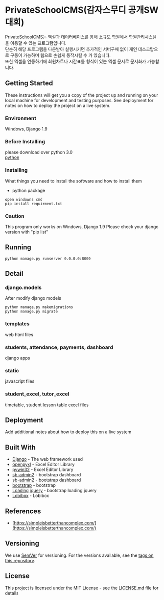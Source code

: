 # PrivateSchoolCMS(감자스무디 공개SW대회)
PrivateSchoolCMS는 엑설과 데이터베이스를 통해 소규모 학원에서 학원관리시스템을 이용할 수 있는 프로그램입니다.   
단순히 해당 프로그램을 다운받아 실행시키면 추가적인 서버구매 없이 개인 데스크탑으로 구동이 가능하며 웹으로 손쉽게 동작시킬 수 가 있습니다.   
또한 엑셀을 연동하기에 회원차트나 시간표를 형식이 있는 엑셀 문서로 문서화가 가능합니다.  

## Getting Started    
These instructions will get you a copy of the project up and running on your local machine for development and testing purposes. See deployment for notes on how to deploy the project on a live system.      
###   Environment
Windows, Django 1.9
### Before Installing 
please download over python 3.0     
[python](https://www.python.org/downloads/)     
### Installing

What things you need to install the software and how to install them

- python package
```
open windowns cmd
pip install requirment.txt
```       
### Caution
This program only works on Windows, Django 1.9
Please check your django version with "pip list"
## Running

```
python manage.py runserver 0.0.0.0:8000 
```       
## Detail
### django.models
After modify django models

```
python manage.py makemigrations
python manage.py migrate
```

### templates
web html files
### students, attendance, payments, dashboard
django apps
### static
javascript files
### student_excel, tutor_excel
timetable, student lesson table excel files
## Deployment

Add additional notes about how to deploy this on a live system

## Built With

* [Django](https://www.djangoproject.com/) - The web framework used
* [openpyxl](https://openpyxl.readthedocs.io/en/stable/) - Excel Editor Library
* [pywin32](https://pypi.org/project/pywin32/) - Excel Editor Library
* [sb-admin2](https://github.com/code-geek/sbadmin-django) - bootstrap dashboard
* [sb-admin2](https://startbootstrap.com/template-overviews/sb-admin-2/) - bootstrap dashboard
* [bootstrap](http://getbootstrap.com/) - bootstrap
* [Loading jquery](https://www.jqueryscript.net/loading/jQuery-Plugin-To-Handle-CSS3-Powered-Spinners-Loaders-Loading-js.html) - bootstrap loading jquery
* [Lobibox](http://lobianijs.com/site/lobibox) - Lobibox

## References
* [https://simpleisbetterthancomplex.com/](https://simpleisbetterthancomplex.com/)

## Versioning

We use [SemVer](http://semver.org/) for versioning. For the versions available, see the [tags on this repository](https://github.com/your/project/tags). 

## License

This project is licensed under the MIT License - see the [LICENSE.md](LICENSE.md) file for details
